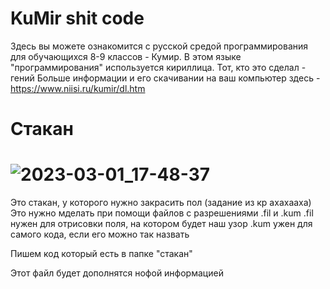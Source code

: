 # KuMir shit code

Здесь вы можете ознакомится с русской средой программирования для обучающихся 8-9 классов - Кумир.
В этом языке "программирования" используется кириллица. Тот, кто это сделал - гений
Больше информации и его скачивании на ваш компьютер здесь - https://www.niisi.ru/kumir/dl.htm

# Стакан
# ![2023-03-01_17-48-37](https://user-images.githubusercontent.com/92047848/222143888-4f10621c-2cf1-4c82-912a-2eeb204b5000.jpg)
Это стакан, у которого нужно закрасить пол (задание из кр ахахааха)
Это нужно мделать при помощи файлов с разрешениями .fil и .kum
.fil нужен для отрисовки поля, на котором будет наш узор
.kum ужен для самого кода, если его можно так назвать

Пишем код который есть в папке "стакан"

Этот файл будет дополнятся нофой информацией
